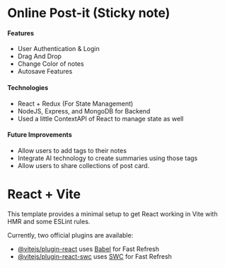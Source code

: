 # Online Post-it (Sticky note)

#### Features

- User Authentication & Login
- Drag And Drop
- Change Color of notes
- Autosave Features

#### Technologies

- React + Redux (For State Management)
- NodeJS, Express, and MongoDB for Backend
- Used a little ContextAPI of React to manage state as well

#### Future Improvements

- Allow users to add tags to their notes
- Integrate AI technology to create summaries using those tags
- Allow users to share collections of post card.

# React + Vite

This template provides a minimal setup to get React working in Vite with HMR and some ESLint rules.

Currently, two official plugins are available:

- [@vitejs/plugin-react](https://github.com/vitejs/vite-plugin-react/blob/main/packages/plugin-react/README.md) uses [Babel](https://babeljs.io/) for Fast Refresh
- [@vitejs/plugin-react-swc](https://github.com/vitejs/vite-plugin-react-swc) uses [SWC](https://swc.rs/) for Fast Refresh

